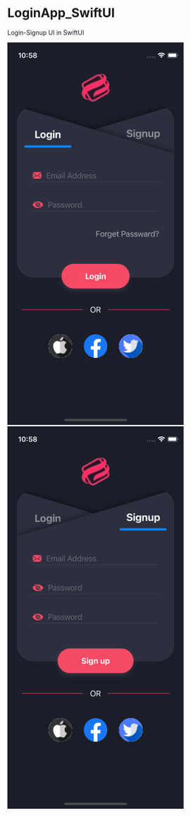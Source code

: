 # LoginApp_SwiftUI
Login-Signup UI in SwiftUI

<img src="/LoginApp/Screen/login.png" alt="" width="400" height="867"/><img src="/LoginApp/Screen/signup.png" alt="" width="400" height="867"/>


<!-- <p align="left"> <img src="/LoginApp/Screen/login.png" alt="" width="400" height="867"/> </p><p align="right"> <img src="/LoginApp/Screen/login.png" alt="" width="400" height="867"/> </p> -->
